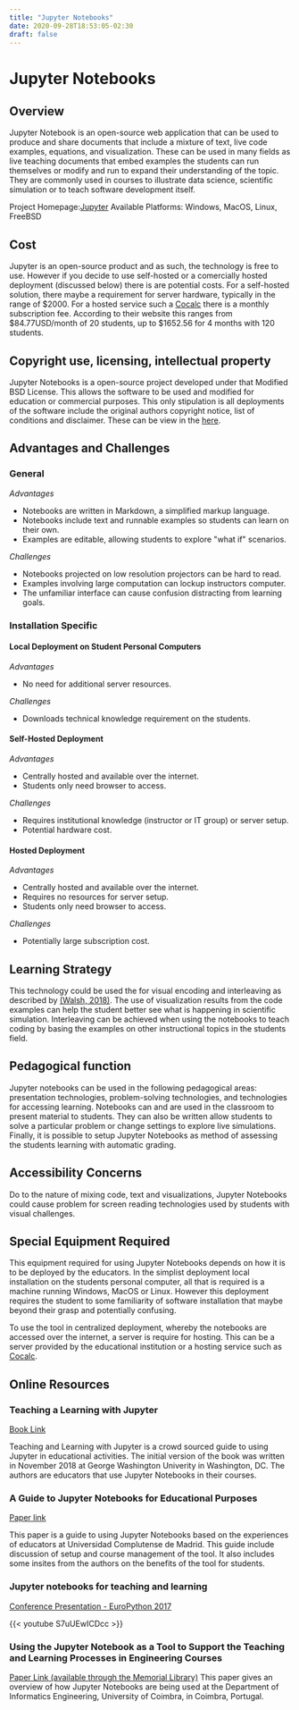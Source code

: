 ```yaml
---
title: "Jupyter Notebooks"
date: 2020-09-28T18:53:05-02:30
draft: false
---
```


# Jupyter Notebooks

## Overview

Jupyter Notebook is an open-source web application that can be used to produce and share documents that include a mixture of text, live code examples, equations, and visualization. These can be used in many fields as live teaching documents that embed examples the students can run themselves or modify and run to expand their understanding of the topic. They are commonly used in courses to illustrate data science, scientific simulation or to teach software development itself. 

Project Homepage:[Jupyter](https://jupyter.org)
Available Platforms: Windows, MacOS, Linux, FreeBSD


## Cost

Jupyter is an open-source product and as such, the technology is free to use. However if you decide to use self-hosted or a comercially hosted deployment (discussed below) there is are potential costs. For a self-hosted solution, there maybe a requirement for server hardware, typically in the range of $2000. For a hosted service such a [Cocalc](https://cocalc.com) there is a monthly subscription fee. According to their website this ranges from $84.77USD/month of 20 students, up to $1652.56 for 4 months with 120 students. 

## Copyright use, licensing, intellectual property

Jupyter Notebooks is a open-source project developed under that Modified BSD License. This allows the software to be used and modified for education or commercial purposes. This only stipulation is all deployments of the software include the original authors copyright notice, list of conditions and disclaimer. These can be view in the [here](https://github.com/jupyter/notebook/blob/master/LICENSE).

## Advantages and Challenges

### General

*Advantages*

* Notebooks are written in Markdown, a simplified markup language.
* Notebooks include text and runnable examples so students can learn on their own.
* Examples are editable, allowing students to explore "what if" scenarios.

*Challenges*

* Notebooks projected on low resolution projectors can be hard to read.
* Examples involving large computation can lockup instructors computer.
* The unfamiliar interface can cause confusion distracting from learning goals.

### Installation Specific

#### Local Deployment on Student Personal Computers

*Advantages*

* No need for additional server resources.

*Challenges*

* Downloads technical knowledge requirement on the students.

#### Self-Hosted Deployment

*Advantages*

* Centrally hosted and available over the internet.
* Students only need browser to access.

*Challenges*

* Requires institutional knowledge (instructor or IT group) or server setup.
* Potential hardware cost.

#### Hosted Deployment

*Advantages*

* Centrally hosted and available over the internet.
* Requires no resources for server setup.
* Students only need browser to access.

*Challenges*

* Potentially large subscription cost.

## Learning Strategy

This technology could be used the for visual encoding and interleaving as described by [(Walsh, 2018)](https://www.emergingedtech.com/2018/07/science-backed-learning-techniques-effective-edtech-should-incorporate/). The use of visualization results from the code examples can help the student better see what is happening in scientific simulation. Interleaving can be achieved when using the notebooks to teach coding by basing the examples on other instructional topics in the students field.


## Pedagogical function

Jupyter notebooks can be used in the following pedagogical areas: presentation technologies, problem-solving technologies, and technologies for accessing learning. Notebooks can and are used in the classroom to present material to students. They can also be written allow students to solve a particular problem or change settings to explore live simulations. Finally, it is possible to setup Jupyter Notebooks as method of assessing the students learning with automatic grading.


## Accessibility Concerns

Do to the nature of mixing code, text and visualizations, Jupyter Notebooks could cause problem for screen reading technologies used by students with visual challenges.

## Special Equipment Required

This equipment required for using Jupyter Notebooks depends on how it is to be deployed by the educators. In the simplist deployment local installation on the students personal computer, all that is required is a machine running Windows, MacOS or Linux. However this deployment requires the student to some familiarity of software installation that maybe beyond their grasp and potentially confusing.

To use the tool in centralized deployment, whereby the notebooks are accessed over the internet, a server is require for hosting. This can be a server provided by the educational institution or a hosting service such as [Cocalc](https://cocalc.com). 

## Online Resources

### Teaching a Learning with Jupyter

[Book Link](https://jupyter4edu.github.io/jupyter-edu-book/)

Teaching and Learning with Jupyter is a crowd sourced guide to using Jupyter in educational activities. The initial version of the book was written in November 2018 at George Washington Univerity in Washington, DC. The authors are educators that use Jupyter Notebooks in their courses.

### A Guide to Jupyter Notebooks for Educational Purposes

[Paper link](http://eprints.ucm.es/48305/1/ManualJupyterIngles.pdf)

This paper is a guide to using Jupyter Notebooks based on the experiences of educators at Universidad Complutense de Madrid. This guide include discussion of setup and course management of the tool. It also includes some insites from the authors on the benefits of the tool for students.

### Jupyter notebooks for teaching and learning

[Conference Presentation - EuroPython 2017](https://www.youtube.com/watch?v=S7uUEwICDcc)

{{< youtube S7uUEwICDcc >}}

### Using the Jupyter Notebook as a Tool to Support the Teaching and Learning Processes in Engineering Courses

[Paper Link (available through the Memorial Library)](https://link-springer-com.qe2a-proxy.mun.ca/chapter/10.1007/978-3-030-11935-5_22)
This paper gives an overview of how Jupyter Notebooks are being used at the Department of Informatics Engineering, University of Coimbra, in Coimbra, Portugal.
